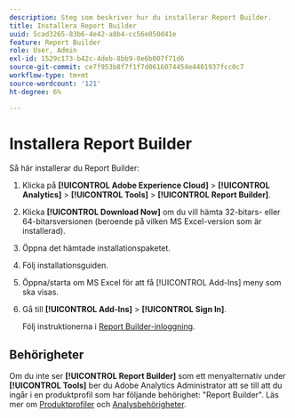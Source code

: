 ```yaml
---
description: Steg som beskriver hur du installerar Report Builder.
title: Installera Report Builder
uuid: 5cad3265-83b6-4e42-a8b4-cc56e050d41e
feature: Report Builder
role: User, Admin
exl-id: 1529c173-b42c-4deb-8bb9-0e6b007f71d6
source-git-commit: ce7f953b8f7f1f7d0616074454e4401937fcc0c7
workflow-type: tm+mt
source-wordcount: '121'
ht-degree: 6%

---
```


# Installera Report Builder

Så här installerar du Report Builder:

1. Klicka på **[!UICONTROL Adobe Experience Cloud]** > **[!UICONTROL Analytics]** > **[!UICONTROL Tools]** > **[!UICONTROL Report Builder]**.
1. Klicka **[!UICONTROL Download Now]** om du vill hämta 32-bitars- eller 64-bitarsversionen (beroende på vilken MS Excel-version som är installerad).
1. Öppna det hämtade installationspaketet.
1. Följ installationsguiden.
1. Öppna/starta om MS Excel för att få [!UICONTROL Add-Ins] meny som ska visas.
1. Gå till **[!UICONTROL Add-Ins]** > **[!UICONTROL Sign In]**.

   Följ instruktionerna i [Report Builder-inloggning](/help/analyze/report-builder/setup/login.md).

## Behörigheter

Om du inte ser **[!UICONTROL Report Builder]** som ett menyalternativ under **[!UICONTROL Tools]** ber du Adobe Analytics Administrator att se till att du ingår i en produktprofil som har följande behörighet: &quot;Report Builder&quot;. Läs mer om [Produktprofiler](https://experienceleague.adobe.com/docs/analytics/admin/admin-console/permissions/product-profile.html) och [Analysbehörigheter](https://experienceleague.adobe.com/docs/analytics/admin/admin-console/permissions/analytics-tools.html).
